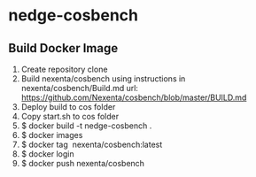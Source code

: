 # nedge-cosbench



## Build Docker Image

1. Create repository clone
2. Build nexenta/cosbench using instructions in nexenta/cosbench/Build.md
 url: https://github.com/Nexenta/cosbench/blob/master/BUILD.md
3. Deploy build to cos folder 
4. Copy start.sh to cos folder
5. $ docker build -t nedge-cosbench .
6. $ docker images
7. $ docker tag <Image ID> nexenta/cosbench:latest
8. $ docker login
9. $ docker push nexenta/cosbench
